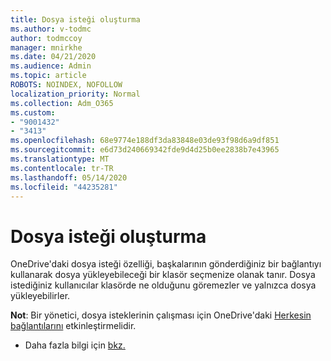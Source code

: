 ```yaml
---
title: Dosya isteği oluşturma
ms.author: v-todmc
author: todmccoy
manager: mnirkhe
ms.date: 04/21/2020
ms.audience: Admin
ms.topic: article
ROBOTS: NOINDEX, NOFOLLOW
localization_priority: Normal
ms.collection: Adm_O365
ms.custom:
- "9001432"
- "3413"
ms.openlocfilehash: 68e9774e188df3da83848e03de93f98d6a9df851
ms.sourcegitcommit: e6d73d240669342fde9d4d25b0ee2838b7e43965
ms.translationtype: MT
ms.contentlocale: tr-TR
ms.lasthandoff: 05/14/2020
ms.locfileid: "44235281"
---
```

# <a name="how-to-create-a-file-request"></a>Dosya isteği oluşturma

OneDrive'daki dosya isteği özelliği, başkalarının gönderdiğiniz bir bağlantıyı kullanarak dosya yükleyebileceği bir klasör seçmenize olanak tanır. Dosya istediğiniz kullanıcılar klasörde ne olduğunu göremezler ve yalnızca dosya yükleyebilirler.

**Not**: Bir yönetici, dosya isteklerinin çalışması için OneDrive'daki [Herkesin bağlantılarını](https://docs.microsoft.com/sharepoint/turn-external-sharing-on-or-off) etkinleştirmelidir.

- Daha fazla bilgi için [bkz.](https://support.office.com/article/create-a-file-request-f54aa7f8-2589-4421-b351-d415fc3b83af)

